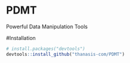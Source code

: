 # PDMT
Powerful Data Manipulation Tools

#Installation

```R
# install.packages("devtools")
devtools::install_github("thanasis-com/PDMT")
```

